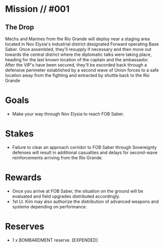 # Mission // #001
## The Drop

Mechs and Marines from the Rio Grande will deploy near a staging area located in Nov Elysia's industrial district designated Forward operating Base Saber. Once assembled, they'll resupply if necessary and then move out towards the central district where the diplomatic talks were taking place, heading for the last known location of the captain and the ambassador. After the VIP's have been secured, they'll be escorded back through a defensive perimeter established by a second wave of Union forces to a safe location away from the fighting and extracted by shuttle back to the Rio Grande

# Goals
- Make your way through Nov Elysia to reach FOB Saber.

# Stakes
- Failure to clear an approach corridor to FOB Saber through Sovereignty defenses will result in additional casualties and delays for second-wave reinforcements arriving from the Rio Grande.

# Rewards
- Once you arrive at FOB Saber, the situation on the ground will be  evaluated and field upgrades distributed accordingly.
-  1st Lt. Kim may also authorize the distribution of advanced weapons and systems depending on performance.

# Reserves
- 1 x BOMBARDMENT reserve. [EXPENDED]
